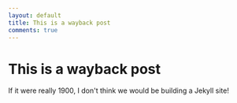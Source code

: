 ```yaml
---
layout: default
title: This is a wayback post
comments: true
---
```


# This is a wayback post

If it were really 1900, I don't think we would be building a Jekyll site!

